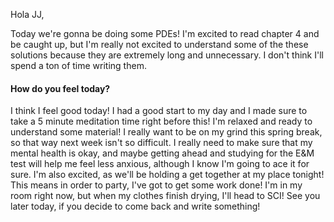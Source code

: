 Hola JJ, 

Today we're gonna be doing some PDEs! I'm excited to read chapter 4 and be caught up, but I'm really not excited to understand some of the these solutions because they are extremely long and unnecessary. I don't think I'll spend a ton of time writing them. 

#### How do you feel today?

I think I feel good today! I had a good start to my day and I made sure to take a 5 minute meditation time right before this! I'm relaxed and ready to understand some material! I really want to be on my grind this spring break, so that way next week isn't so difficult. I really need to make sure that my mental health is okay, and maybe getting ahead and studying for the E&M test will help me feel less anxious, although I know I'm going to ace it for sure. I'm also excited, as we'll be holding a get together at my place tonight! This means in order to party, I've got to get some work done! I'm in my room right now, but when my clothes finish drying, I'll head to SCI! See you later today, if you decide to come back and write something!